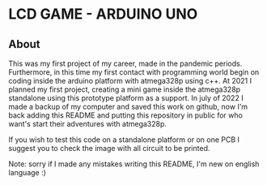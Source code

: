 # LCD GAME - ARDUINO UNO
## About
This was my first project of my career, made in the pandemic periods. Furthermore, in this time my first contact with programming world begin on coding inside the arduino platform with atmega328p using c++. At 2021 I planned my first project, creating a mini game inside the atmega328p standalone using this prototype platform as a support. In july of 2022 I made a backup of my computer and saved this work on github, now I'm back adding this README and putting this repository in public for who want's start their adventures with atmega328p.

If you wish to test this code on a standalone platform or on one PCB I suggest you to check the image with all circuit to be printed.

Note: sorry if I made any mistakes writing this README, I'm new on english language :)